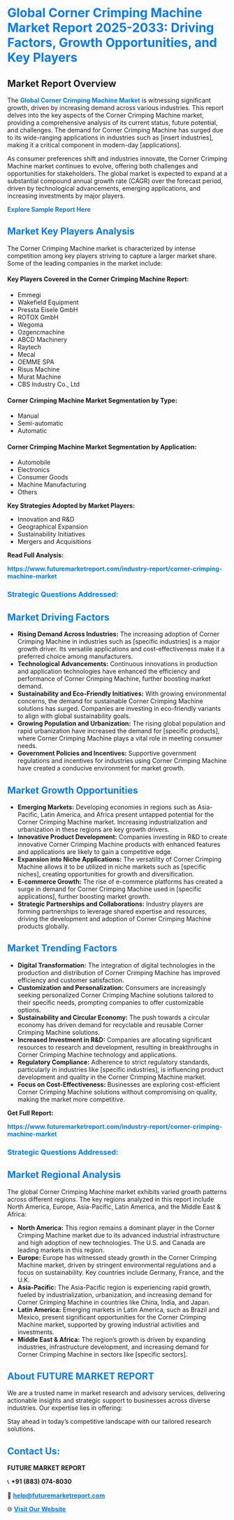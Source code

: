 <h1 style="color: #007BFF;">Global Corner Crimping Machine Market Report 2025-2033: Driving Factors, Growth Opportunities, and Key Players</h1>

<section id="overview">
<h2>Market Report Overview</h2>
<p>The <a href="https://www.futuremarketreport.com/industry-report/corner-crimping-machine-market" style="color: #007BFF; text-decoration: none;"><strong>Global Corner Crimping Machine Market</strong></a> is witnessing significant growth, driven by increasing demand across various industries. This report delves into the key aspects of the Corner Crimping Machine market, providing a comprehensive analysis of its current status, future potential, and challenges. The demand for Corner Crimping Machine has surged due to its wide-ranging applications in industries such as [insert industries], making it a critical component in modern-day [applications].</p>
<p>As consumer preferences shift and industries innovate, the Corner Crimping Machine market continues to evolve, offering both challenges and opportunities for stakeholders. The global market is expected to expand at a substantial compound annual growth rate (CAGR) over the forecast period, driven by technological advancements, emerging applications, and increasing investments by major players.</p>
</section>

<section id="overview">
<p><a href="https://www.futuremarketreport.com/request-sample/reportId=56130" style="color: #007BFF; text-decoration: none;"><strong>Explore Sample Report Here</strong></a></p>
</section>

<section id="key-players">
<h2 style="color: #007BFF;">Market Key Players Analysis</h2>
<p>The Corner Crimping Machine market is characterized by intense competition among key players striving to capture a larger market share. Some of the leading companies in the market include:</p>
<h4>Key Players Covered in the Corner Crimping Machine Report:</h4>
<ul><li>Emmegi</li><li>Wakefield Equipment</li><li>Pressta Eisele GmbH</li><li>ROTOX GmbH</li><li>Wegoma</li><li>Ozgencmachine</li><li>ABCD Machinery</li><li>Raytech</li><li>Mecal</li><li>OEMME SPA</li><li>Risus Machine</li><li>Murat Machine</li><li>CBS Industry Co., Ltd</li></ul>
<h4>Corner Crimping Machine Market Segmentation by Type:</h4>
<ul><li>Manual</li><li>Semi-automatic</li><li>Automatic</li></ul>

<h4>Corner Crimping Machine Market Segmentation by Application:</h4>
<ul><li>Automobile</li><li>Electronics</li><li>Consumer Goods</li><li>Machine Manufacturing</li><li>Others</li></ul>
<p><strong>Key Strategies Adopted by Market Players:</strong></p>
<ul>
<li>Innovation and R&D</li>
<li>Geographical Expansion</li>
<li>Sustainability Initiatives</li>
<li>Mergers and Acquisitions</li>
</ul>
</section>

<section>
<p><strong>Read Full Analysis: </strong></p><a href="https://www.futuremarketreport.com/industry-report/corner-crimping-machine-market" style="color: #007BFF; text-decoration: none;"><strong>https://www.futuremarketreport.com/industry-report/corner-crimping-machine-market</strong></a>
<h3 style="color: #007BFF;">Strategic Questions Addressed:</h3>
</section>

<section id="driving-factors">
<h2 style="color: #007BFF;">Market Driving Factors</h2>
<ul>
<li><strong>Rising Demand Across Industries:</strong> The increasing adoption of Corner Crimping Machine in industries such as [specific industries] is a major growth driver. Its versatile applications and cost-effectiveness make it a preferred choice among manufacturers.</li>
<li><strong>Technological Advancements:</strong> Continuous innovations in production and application technologies have enhanced the efficiency and performance of Corner Crimping Machine, further boosting market demand.</li>
<li><strong>Sustainability and Eco-Friendly Initiatives:</strong> With growing environmental concerns, the demand for sustainable Corner Crimping Machine solutions has surged. Companies are investing in eco-friendly variants to align with global sustainability goals.</li>
<li><strong>Growing Population and Urbanization:</strong> The rising global population and rapid urbanization have increased the demand for [specific products], where Corner Crimping Machine plays a vital role in meeting consumer needs.</li>
<li><strong>Government Policies and Incentives:</strong> Supportive government regulations and incentives for industries using Corner Crimping Machine have created a conducive environment for market growth.</li>
</ul>
</section>

<section id="growth-opportunities">
<h2 style="color: #007BFF;">Market Growth Opportunities</h2>
<ul>
<li><strong>Emerging Markets:</strong> Developing economies in regions such as Asia-Pacific, Latin America, and Africa present untapped potential for the Corner Crimping Machine market. Increasing industrialization and urbanization in these regions are key growth drivers.</li>
<li><strong>Innovative Product Development:</strong> Companies investing in R&D to create innovative Corner Crimping Machine products with enhanced features and applications are likely to gain a competitive edge.</li>
<li><strong>Expansion into Niche Applications:</strong> The versatility of Corner Crimping Machine allows it to be utilized in niche markets such as [specific niches], creating opportunities for growth and diversification.</li>
<li><strong>E-commerce Growth:</strong> The rise of e-commerce platforms has created a surge in demand for Corner Crimping Machine used in [specific applications], further boosting market growth.</li>
<li><strong>Strategic Partnerships and Collaborations:</strong> Industry players are forming partnerships to leverage shared expertise and resources, driving the development and adoption of Corner Crimping Machine products globally.</li>
</ul>
</section>

<section id="trending-factors">
<h2 style="color: #007BFF;">Market Trending Factors</h2>
<ul>
<li><strong>Digital Transformation:</strong> The integration of digital technologies in the production and distribution of Corner Crimping Machine has improved efficiency and customer satisfaction.</li>
<li><strong>Customization and Personalization:</strong> Consumers are increasingly seeking personalized Corner Crimping Machine solutions tailored to their specific needs, prompting companies to offer customizable options.</li>
<li><strong>Sustainability and Circular Economy:</strong> The push towards a circular economy has driven demand for recyclable and reusable Corner Crimping Machine solutions.</li>
<li><strong>Increased Investment in R&D:</strong> Companies are allocating significant resources to research and development, resulting in breakthroughs in Corner Crimping Machine technology and applications.</li>
<li><strong>Regulatory Compliance:</strong> Adherence to strict regulatory standards, particularly in industries like [specific industries], is influencing product development and quality in the Corner Crimping Machine market.</li>
<li><strong>Focus on Cost-Effectiveness:</strong> Businesses are exploring cost-efficient Corner Crimping Machine solutions without compromising on quality, making the market more competitive.</li>
</ul>
</section>

<section>
<p><strong>Get Full Report: </strong></p><a href="https://www.futuremarketreport.com/industry-report/corner-crimping-machine-market" style="color: #007BFF; text-decoration: none;"><strong>https://www.futuremarketreport.com/industry-report/corner-crimping-machine-market</strong></a>
<h3 style="color: #007BFF;">Strategic Questions Addressed:</h3>
</section>


<section id="regional-analysis">
<h2 style="color: #007BFF;">Market Regional Analysis</h2>
<p>The global Corner Crimping Machine market exhibits varied growth patterns across different regions. The key regions analyzed in this report include North America, Europe, Asia-Pacific, Latin America, and the Middle East & Africa:</p>
<ul>
<li><strong>North America:</strong> This region remains a dominant player in the Corner Crimping Machine market due to its advanced industrial infrastructure and high adoption of new technologies. The U.S. and Canada are leading markets in this region.</li>
<li><strong>Europe:</strong> Europe has witnessed steady growth in the Corner Crimping Machine market, driven by stringent environmental regulations and a focus on sustainability. Key countries include Germany, France, and the U.K.</li>
<li><strong>Asia-Pacific:</strong> The Asia-Pacific region is experiencing rapid growth, fueled by industrialization, urbanization, and increasing demand for Corner Crimping Machine in countries like China, India, and Japan.</li>
<li><strong>Latin America:</strong> Emerging markets in Latin America, such as Brazil and Mexico, present significant opportunities for the Corner Crimping Machine market, supported by growing industrial activities and investments.</li>
<li><strong>Middle East & Africa:</strong> The region’s growth is driven by expanding industries, infrastructure development, and increasing demand for Corner Crimping Machine in sectors like [specific sectors].</li>
</ul>
</section>

<footer>
<h2 style="color: #007BFF;">About FUTURE MARKET REPORT</h2>
<p>We are a trusted name in market research and advisory services, delivering actionable insights and strategic support to businesses across diverse industries. Our expertise lies in offering:</p>

<p>Stay ahead in today’s competitive landscape with our tailored research solutions.</p>

<h2 style="color: #007BFF;">Contact Us:</h2>
<p><strong>FUTURE MARKET REPORT</strong></p>
<p>📞 <strong>+91 (883) 074-8030</strong></p>
<p>📧 <strong><a href="mailto:help@futuremarketreport.com" style="color: #007BFF;">help@futuremarketreport.com</a></strong></p>
<p>🌐 <strong><a href="https://www.futuremarketreport.com/" style="color: #007BFF;">Visit Our Website</a></strong></p>
</footer>